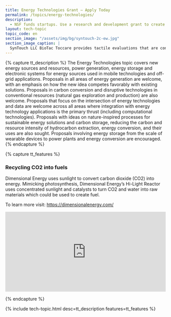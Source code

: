 ```yaml
---
title: Energy Technologies Grant – Apply Today
permalink: /topics/energy-technologies/
description: 
  - NSF funds startups. Use a research and development grant to create energy technologies.
layout: tech-topic
topic_code: en
section_image: "/assets/img/bg/syntouch-2c-ew.jpg"
section_image_caption: |
  SynTouch LLC BioTac Toccare provides tactile evaluations that are consistent, quantifiable, and reflective of human perceptions.
---
```

{% capture tt_description %}
The Energy Technologies topic covers new energy sources and resources, power generation, energy storage and electronic systems for energy sources used in mobile technologies and off-grid applications. Proposals in all areas of energy generation are welcome, with an emphasis on how the new idea competes favorably with existing solutions. Proposals in carbon conversion and disruptive technologies in conventional resources (natural gas exploration and production) are also welcome. Proposals that focus on the intersection of energy technologies and data are welcome across all areas where integration with energy technology applications is the primary thrust (including computational technologies). Proposals with ideas on nature-inspired processes for sustainable energy solutions and carbon storage, reducing the carbon and resource intensity of hydrocarbon extraction, energy conversion, and their  uses are also sought. Proposals involving energy storage from the scale of wearable devices to power plants and energy conversion are encouraged.
{% endcapture %}

{% capture tt_features %}
<div class="usa-section usa-content usa-grid">
  <div class="image-video">
    <div class="usa-width-one-half">
      <h3>Recycling CO2 into fuels</h3>
      <p>Dimensional Energy uses sunlight to convert carbon dioxide (CO2) into energy. Mimicking photosynthesis, Dimensional Energy’s Hi-Light Reactor uses concentrated sunlight and catalysts to turn CO2 and water into raw materials which could be used to create fuel.</p>
      <p>To learn more visit: <a href="https://dimensionalenergy.com/">https://dimensionalenergy.com/</a></p>
    </div>
    <div class="usa-width-one-half">
      <iframe sandbox="allow-same-origin allow-scripts" title="Dimensional Energy" width="100%" height="250" src="https://www.youtube.com/embed/SlVRqx6w3rQ?modestbranding=1&showinfo=0&fs=1" frameborder="0" allowfullscreen=""></iframe>
    </div>
  </div>
</div>

{% endcapture %}

{% include tech-topic.html desc=tt_description features=tt_features %}
